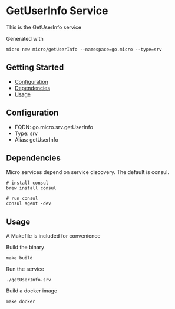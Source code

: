 # GetUserInfo Service

This is the GetUserInfo service

Generated with

```
micro new micro/getUserInfo --namespace=go.micro --type=srv
```

## Getting Started

- [Configuration](#configuration)
- [Dependencies](#dependencies)
- [Usage](#usage)

## Configuration

- FQDN: go.micro.srv.getUserInfo
- Type: srv
- Alias: getUserInfo

## Dependencies

Micro services depend on service discovery. The default is consul.

```
# install consul
brew install consul

# run consul
consul agent -dev
```

## Usage

A Makefile is included for convenience

Build the binary

```
make build
```

Run the service
```
./getUserInfo-srv
```

Build a docker image
```
make docker
```
